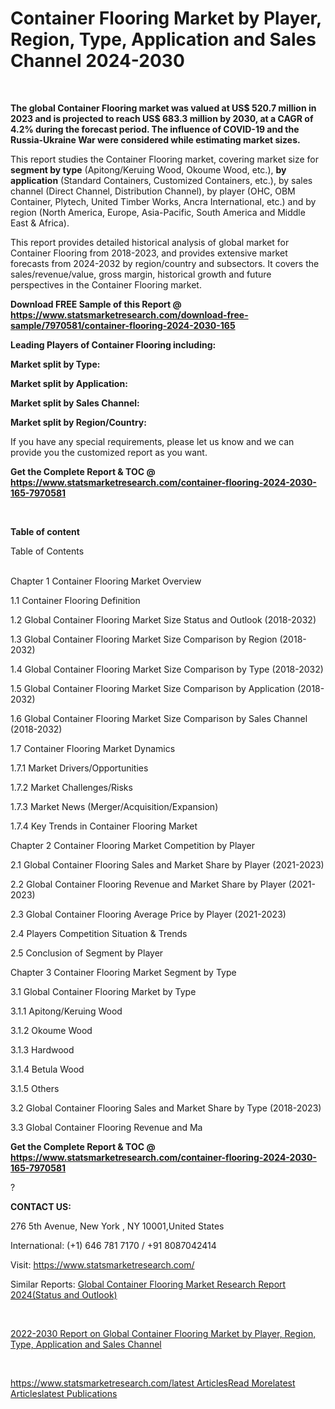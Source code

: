 <h1>Container Flooring Market by Player, Region, Type, Application and Sales Channel 2024-2030</h1><br/><p><strong>The global Container Flooring market was valued at US$ 520.7 million in 2023 and is projected to reach US$ 683.3 million by 2030, at a <strong>CAGR</strong> of 4.2% during the forecast period. The influence of COVID-19 and the Russia-Ukraine War were considered while estimating market sizes.</strong></p>
 
 
 
 <p>This report studies the Container Flooring market, covering market size for <strong>segment by type</strong> (Apitong/Keruing Wood, Okoume Wood, etc.), <strong>by application</strong> (Standard Containers, Customized Containers, etc.), by sales channel (Direct Channel, Distribution Channel), by player (OHC, OBM Container, Plytech, United Timber Works, Ancra International, etc.) and by region (North America, Europe, Asia-Pacific, South America and Middle East & Africa).</p>
 
 
 
 <p>This report provides detailed historical analysis of global market for Container Flooring from 2018-2023, and provides extensive market forecasts from 2024-2032 by region/country and subsectors. It covers the sales/revenue/value, gross margin, historical growth and future perspectives in the Container Flooring market.</p>
 
 
 
 <p><strong>Download FREE Sample of this Report @ <a href="https://www.statsmarketresearch.com/download-free-sample/7970581/container-flooring-2024-2030-165">https://www.statsmarketresearch.com/download-free-sample/7970581/container-flooring-2024-2030-165</a></strong></p>
 
 
 
 <p><strong>Leading Players of Container Flooring including:</strong></p>
 
 
 
 <p><strong>Market split by Type:</strong></p>
 
 
 
 <p><strong>Market split <strong>by Application</strong>:</strong></p>
 
 
 
 <p><strong>Market split by Sales Channel:</strong></p>
 
 
 
 <p><strong>Market split by Region/Country:</strong></p>
 
 
 
 <p>If you have any special requirements, please let us know and we can provide you the customized report as you want.</p>
 
 
 
 <div><b>Get the Complete Report & TOC @ <a href="https://www.statsmarketresearch.com/container-flooring-2024-2030-165-7970581">https://www.statsmarketresearch.com/container-flooring-2024-2030-165-7970581</a></b></div>
 
 
 
 <p><br />
 
 <b>Table of content</b></p>
 
 
 
 <p>Table of Contents<br />
 
 <br />
 
 Chapter 1 Container Flooring Market Overview<br />
 
 1.1 Container Flooring Definition<br />
 
 1.2 Global Container Flooring Market Size Status and Outlook (2018-2032)<br />
 
 1.3 Global Container Flooring Market Size Comparison by Region (2018-2032)<br />
 
 1.4 Global Container Flooring Market Size Comparison by Type (2018-2032)<br />
 
 1.5 Global Container Flooring Market Size Comparison by Application (2018-2032)<br />
 
 1.6 Global Container Flooring Market Size Comparison by Sales Channel (2018-2032)<br />
 
 1.7 Container Flooring Market Dynamics<br />
 
 1.7.1 Market Drivers/Opportunities<br />
 
 1.7.2 Market Challenges/Risks<br />
 
 1.7.3 Market News (Merger/Acquisition/Expansion)<br />
 
 1.7.4 Key Trends in Container Flooring Market<br />
 
 Chapter 2 Container Flooring Market Competition by Player<br />
 
 2.1 Global Container Flooring Sales and Market Share by Player (2021-2023)<br />
 
 2.2 Global Container Flooring Revenue and Market Share by Player (2021-2023)<br />
 
 2.3 Global Container Flooring Average Price by Player (2021-2023)<br />
 
 2.4 Players Competition Situation & Trends<br />
 
 2.5 Conclusion of Segment by Player<br />
 
 Chapter 3 Container Flooring Market Segment by Type<br />
 
 3.1 Global Container Flooring Market by Type<br />
 
 3.1.1 Apitong/Keruing Wood<br />
 
 3.1.2 Okoume Wood<br />
 
 3.1.3 Hardwood<br />
 
 3.1.4 Betula Wood<br />
 
 3.1.5 Others<br />
 
 3.2 Global Container Flooring Sales and Market Share by Type (2018-2023)<br />
 
 3.3 Global Container Flooring Revenue and Ma</p>
 
 
 
 <div><b>Get the Complete Report & TOC @ <a href="https://www.statsmarketresearch.com/container-flooring-2024-2030-165-7970581">https://www.statsmarketresearch.com/container-flooring-2024-2030-165-7970581</a></b></div>
 
 
 
 <p>? </p>
 
 
 
 <p><b>CONTACT US:</b><br />
 
 276 5th Avenue, New York , NY 10001,United States<br />
 
 International: (+1) 646 781 7170 / +91 8087042414<br />
 
 Visit: <a href="https://www.statsmarketresearch.com/">https://www.statsmarketresearch.com/</a><br />
 
 Similar Reports: <a href="https://www.statsmarketresearch.com/container-flooring-2024-2030-165-7970581">Global Container Flooring Market Research Report 2024(Status and Outlook)</a><br />
 
 <br />
 
 <a href="https://www.statsmarketresearch.com/container-flooring-2024-2030-165-7970581">2022-2030 Report on Global Container Flooring Market by Player, Region, Type, Application and Sales Channel</a><br />
 
 <br />
 
 <a href="https://gyeongbokgung.com">https://www.statsmarketresearch.com/</a><a href="https://hallyeomaritime.com">latest Articles</a><a href="https://jingwansa.com">Read More</a><a href="https://nguoiviet.jp/">latest Articles</a><a href="https://www.intelmarketresearch.com/">latest Publications</a></p>